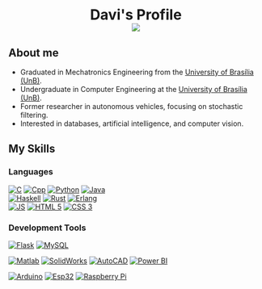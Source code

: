 <h1> <p align="center">Davi's Profile<br /><img src="https://komarev.com/ghpvc/?username=deivis6x71619&color=blue&style=flat-square&label=Profile+Views" /></p> </h1>
<h2> About me </h2>

<ul> 
    <li> Graduated in Mechatronics Engineering from the <a href="http://www.unb.br">University of Brasília (UnB)</a>.</li>
    <li> Undergraduate in Computer Engineering at the <a href="http://www.unb.br">University of Brasília (UnB)</a>.</li>
    <li> Former researcher in autonomous vehicles, focusing on stochastic filtering.</li> 
    <li> Interested in databases, artificial intelligence, and computer vision.</li>
</ul>

<h2> My Skills </h2>

<h3>Languages</h3>

[![C](https://img.shields.io/badge/C-FF5733?style=for-the-badge&logo=c&logoColor=white)](https://en.wikipedia.org/wiki/C_(programming_language))
[![Cpp](https://img.shields.io/badge/C%2B%2B-900C3F?style=for-the-badge&logo=c%2B%2B&logoColor=white)](https://cplusplus.com)
[![Python](https://img.shields.io/badge/PYTHON-FFC300?style=for-the-badge&logo=python)](https://www.python.org/)
[![Java](https://img.shields.io/badge/java-%23ED8B00.svg?style=for-the-badge&logo=openjdk&logoColor=white)](https://www.java.com/en/)<br>
[![Haskell](https://img.shields.io/badge/Haskell-5e5086?style=for-the-badge&logo=haskell&logoColor=white)](https://www.haskell.org/)
[![Rust](https://img.shields.io/badge/Rust-%23000000.svg?style=for-the-badge&logo=rust&logoColor=white)](https://www.rust-lang.org/)
[![Erlang](https://img.shields.io/badge/Erlang-A90533?style=for-the-badge&logo=erlang&logoColor=fff)](https://www.erlang.org/)<br>
[![JS](https://img.shields.io/badge/javascript-%23F7DF1E.svg?&style=for-the-badge&logo=javascript&logoColor=black)](https://developer.mozilla.org/pt-BR/docs/Web/JavaScript)
[![HTML 5](https://img.shields.io/badge/HTML5-E34F26?style=for-the-badge&logo=html5&logoColor=white)](https://www.w3.org/standards/webdesign/htmlcss.html)
[![CSS 3](https://img.shields.io/badge/CSS3-1572B6?style=for-the-badge&logo=css3&logoColor=white)](https://www.w3.org/standards/webdesign/htmlcss.html)


<h3>Development Tools</h3>

<!-- Frameworks & Databases -->
[![Flask](https://img.shields.io/badge/Flask-%23000000.svg?style=for-the-badge&logo=flask&logoColor=white)](https://flask.palletsprojects.com/)
[![MySQL](https://img.shields.io/badge/MySQL-%234479A1.svg?style=for-the-badge&logo=mysql&logoColor=white)](https://www.mysql.com)

<!-- Software Tools -->
[![Matlab](https://img.shields.io/badge/Matlab-355C7D?style=for-the-badge)](https://www.mathworks.com/products/matlab.html)
[![SolidWorks](https://img.shields.io/badge/SolidWorks-7A5C5C?style=for-the-badge&logo=solidworks&logoColor=white)](https://www.solidworks.com)
[![AutoCAD](https://img.shields.io/badge/AutoCAD-%2300A9E0.svg?&style=for-the-badge&logo=autocad&logoColor=white)](https://www.autodesk.com/products/autocad/overview)
[![Power BI](https://img.shields.io/badge/Power%20BI-F2C811?style=for-the-badge&logo=powerbi&logoColor=white)](https://powerbi.microsoft.com)

<!-- Hardware Platforms -->
[![Arduino](https://img.shields.io/badge/Arduino-%2300979D.svg?&style=for-the-badge&logo=arduino&logoColor=white)](https://www.arduino.cc)
[![Esp32](https://img.shields.io/badge/ESP32-%2300C6A4.svg?&style=for-the-badge&logo=espressif&logoColor=white)](https://www.espressif.com)
[![Raspberry Pi](https://img.shields.io/badge/Raspberry%20Pi-%23C51A4A.svg?style=for-the-badge&logo=raspberry%20pi&logoColor=white)](https://www.raspberrypi.com)

<!-- 
<h3> My GitHub Stats </h3>

<div align="center">
  <img src="https://github-readme-stats.vercel.app/api?username=davi-salomao&hide_title=false&hide_rank=false&show_icons=true&include_all_commits=true&count_private=true&disable_animations=false&theme=dracula&locale=en&hide_border=false" height="150" alt="stats graph"  />
  <img src="https://github-readme-stats.vercel.app/api/top-langs?username=davi-salomao&locale=en&hide_title=false&layout=compact&card_width=320&langs_count=5&theme=dracula&hide_border=false" height="150" alt="languages graph"  />
</div>

<h2> My Contact </h2>
<a href = "mailto:removi@gmail.com"><img src="https://img.shields.io/badge/Gmail-B50023?style=for-the-badge&logo=gmail&logoColor=white" target="_blank"></a>
<a href="https://www.linkedin.com/in/removi/" target="_blank"><img src="https://img.shields.io/badge/-LinkedIn-%230077B5?style=for-the-badge&logo=linkedin&logoColor=white" target="_blank"></a>
<a href="https://steamcommunity.com/id/removi" target="_blank"><img src="https://img.shields.io/badge/steam-%23000000.svg?&style=for-the-badge&logo=steam&logoColor=white" target="_blank"></a>
-->
